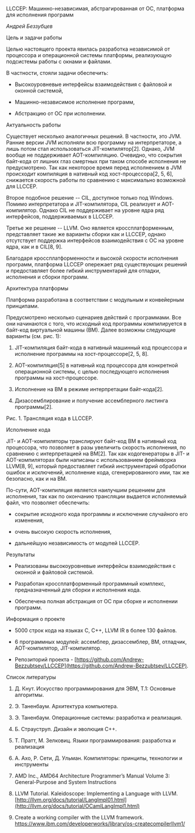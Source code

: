 LLCCEP: Машинно-независимая, абстрагированная от ОС, платформа для исполнения программ

*Андрей Беззубцев*

Цель и задачи работы

Целью настоящего проекта явилась разработка независимой от процессора и операционной системы платформы, реализующую подсистемы работы с окнами и файлами.

В частности, стояли задачи обеспечить:

* Высокоуровневые интерфейсы взаимодействия с файловой и оконной системой,

* Машинно-независимое исполнение программ,

* Абстракцию от ОС при исполнении.

Актуальность работы

Существует несколько аналогичных решений. В частности, это JVM. Ранние версии JVM исполняли всю программу на интерпретаторе, а лишь потом стал использоваться JIT-компилятор[2]. Однако, JVM вообще не поддерживает AOT-компиляцию. Очевидно, что сокрытия байт-кода от лишних глаз смертных при таком способе исполнения не предусмотрено. Так как некоторое время перед исполнением в JVM происходит компиляция в нативный код хост-процессора[2, 5, 6], снижается скорость работы по сравнению с максимально возможной для LLCCEP.

Второе подобное решение -- CIL, доступное только под Windows. Помимо интерпретатора и JIT-компилятора, CIL реализует и AOT-компилятор. Однако CIL не поддерживает на уровне ядра ряд интерфейсов, поддерживаемых в LLCCEP.

Третье же решение -- LLVM. Оно является кроссплатформенным, представляет такие же варианты сборки как и LLCCEP, однако отсутствует поддержка интерфейсов взаимодействия с ОС на уровне ядра, как и в CIL[8, 9].

Благодаря кроссплатформенности и высокой скорости исполнения программ, платформа LLCCEP опережает ряд существующих решений и предоставляет более гибкий инструментарий для отладки, исполнения и сборки программ.

Архитектура платформы

Платформа разработана в соответствии с модульным и конвейерным принципами.

Предусмотрено несколько сценариев действий с программами. Все они начинаются с того, что исходный код программы компилируется в байт-код виртуальной машины (ВМ). Далее возможны следующие варианты (см. рис. 1):

1. JIT-компиляция байт-кода в нативный машинный код процессора и исполнение программы на хост-процессоре[2, 5, 8].

2. AOT-компиляция[5] в нативный код процессора для конкретной операционной системы, с целью последующего исполнения программы на хост-процессоре.

3. Исполнение на ВМ в режиме интерпретации байт-кода[2].

4. Дизассемблирование и получение ассемблерного листинга программы[2].

Рис. 1. Трансляция кода в LLCCEP.

Исполнение кода

JIT- и AOT-компиляторы транслируют байт-код ВМ в нативный код процессора, что позволяет в разы увеличить скорость исполнения, по сравнению с интерпретацией на ВМ[2]. Так как кодогенераторы в JIT- и AOT-компиляторах были написаны с использованием фреймворка LLVM[8, 9], который предоставляет гибкий инструментарий обработки ошибок и исключений, исполнение кода, сгенерированного ими, так же безопасно, как и на ВМ.

По-сути, AOT-компиляция является наилучшим решением для исполнения, так как по окончанию трансляции выдается исполняемый файл, что позволяет обеспечить:

* сокрытие исходного кода программы и исключение случайного его изменения,

* очень высокую скорость исполнения,

* дальнейшую независимость от модулей LLCCEP.

Результаты

* Реализованы высокоуровневые интерфейсы взаимодействия с оконной и файловой системой.

* Разработан кроссплатформенный программный комплекс, предназначенный для сборки и исполнения кода.

* Обеспечена полная абстракция от ОС при сборке и исполнении программ.

Информация о проекте

* 5000 строк кода на языках C, C++, LLVM IR в более 130 файлов.

* 6 программных модулей: ассемблер, дизассемблер, ВМ, отладчик, AOT-компилятор, JIT-компилятор.

* Репозиторий проекта - [https://github.com/Andrew-Bezzubtsev/LLCCEP](https://github.com/Andrew-Bezzubtsev/LLCCEP).

Список литературы

1. Д. Кнут. Искусство программирования для ЭВМ, Т.1: Основные алгоритмы.

2. Э. Таненбаум. Архитектура компьютера.

3. Э. Таненбаум. Операционные системы: разработка и реализация.

4. Б. Страуструп. Дизайн и эволюция C++.

5. Т. Пратт, М. Зелковиц. Языки программирования: разработка и реализация

6. А. Ахо, Р. Сети, Д. Ульман. Компиляторы: принципы, технологии и инструменты

7. AMD Inc., AMD64 Architecture Programmer’s Manual Volume 3: General-Purpose and System Instructions

8. LLVM Tutorial. Kaleidoscope: Implementing a Language with LLVM. [http://llvm.org/docs/tutorial/LangImpl01.html](http://llvm.org/docs/tutorial/OCamlLangImpl1.html)

9. Create a working compiler with the LLVM framework. [https://www](https://www.ibm.com/developerworks/library/os-createcompilerllvm1/)[.ibm.com/developerworks/library/os-createcompilerllvm1/](https://www.ibm.com/developerworks/library/os-createcompilerllvm1/)

